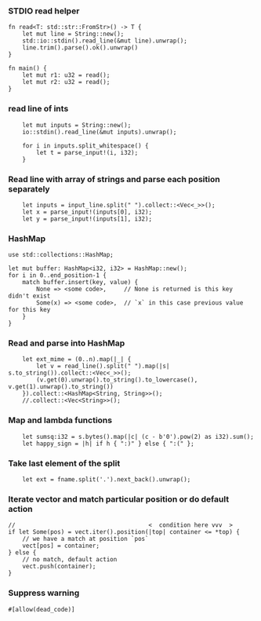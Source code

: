 ### STDIO read helper
``` 
fn read<T: std::str::FromStr>() -> T {
    let mut line = String::new();
    std::io::stdin().read_line(&mut line).unwrap();
    line.trim().parse().ok().unwrap()
}

fn main() {
    let mut r1: u32 = read();
    let mut r2: u32 = read();
}
```

### read line of ints
```
    let mut inputs = String::new();
    io::stdin().read_line(&mut inputs).unwrap();

    for i in inputs.split_whitespace() {
        let t = parse_input!(i, i32);
    }
```

### Read line with array of strings and parse each position separately
```
    let inputs = input_line.split(" ").collect::<Vec<_>>();
    let x = parse_input!(inputs[0], i32);
    let y = parse_input!(inputs[1], i32);
```


### HashMap
```
use std::collections::HashMap;

let mut buffer: HashMap<i32, i32> = HashMap::new();
for i in 0..end_position-1 {
    match buffer.insert(key, value) {
        None => <some code>,     // None is returned is this key didn't exist
        Some(x) => <some code>,  // `x` in this case previous value for this key
    }
}
```

### Read and parse into HashMap
```
    let ext_mime = (0..n).map(|_| {
        let v = read_line().split(" ").map(|s| s.to_string()).collect::<Vec<_>>();
        (v.get(0).unwrap().to_string().to_lowercase(), v.get(1).unwrap().to_string())
    }).collect::<HashMap<String, String>>();
    //.collect::<Vec<String>>();
```

### Map and lambda functions
```
    let sumsq:i32 = s.bytes().map(|c| (c - b'0').pow(2) as i32).sum();
    let happy_sign = |h| if h { ":)" } else { ":(" };
```

### Take last element of the split
```
    let ext = fname.split('.').next_back().unwrap();
```

### Iterate vector and match particular position or do default action
```
//                                      <  condition here vvv  >
if let Some(pos) = vect.iter().position(|top| container <= *top) {
    // we have a match at position `pos` 
    vect[pos] = container;
} else {
    // no match, default action
    vect.push(container);
}
``` 


### Suppress warning
```
#[allow(dead_code)]
```
